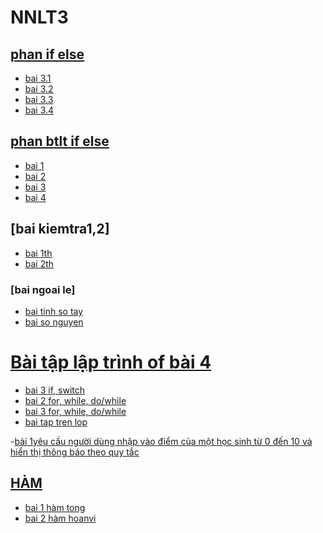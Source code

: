 # NNLT3
## [phan if else](https://hoctructuyencntt.github.io/NNLT/Bai03.html)
- [bai 3.1](https://www.jdoodle.com/a/5Az1)
- [bai 3.2](https://www.jdoodle.com/a/5D8d)
- [bai 3.3](https://www.jdoodle.com/a/5Az0)
- [bai 3.4](https://www.jdoodle.com/a/5D8f)

## [phan btlt if else](https://hoctructuyencntt.github.io/NNLT/Baitap.html)
- [bai 1](https://www.jdoodle.com/a/5B2E)
- [bai 2](https://www.jdoodle.com/a/5B2Y)
- [bai 3](https://www.jdoodle.com/a/5D8r)
- [bai 4](https://www.jdoodle.com/a/5D8s)

## [bai kiemtra1,2]
- [bai 1th](https://www.jdoodle.com/a/5F2t)
- [bai 2th](https://www.jdoodle.com/a/5F2x)

### [bai ngoai le]
- [bai tinh so tay](https://www.jdoodle.com/a/5ydD)
- [bai so nguyen](https://www.jdoodle.com/a/5AwP)

# [Bài tập lập trình of bài 4](https://hoctructuyencntt.github.io/NNLT/Bai04.html)
- [bai 3 if, switch](https://www.jdoodle.com/a/5FTW)
- [bai 2 for, while, do/while](https://www.jdoodle.com/a/5FUh)
- [bai 3 for, while, do/while](https://www.jdoodle.com/a/5FTY)
- [bai tap tren lop](https://www.jdoodle.com/a/5FUx)

-[bài 1yêu cầu người dùng nhập vào điểm của một học sinh từ 0 đến 10 và hiển thị thông báo theo quy tắc
](https://www.jdoodle.com/a/5HLs)


## [HÀM](https://hoctructuyencntt.github.io/NNLT/Bai05.html)
- [bai 1 hàm tong](https://www.jdoodle.com/a/5HLJ)
- [bai 2 hàm hoanvi](https://www.jdoodle.com/a/5HLN)
